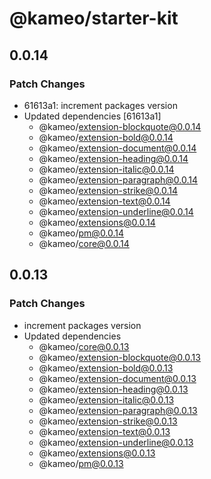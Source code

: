 # @kameo/starter-kit

## 0.0.14

### Patch Changes

- 61613a1: increment packages version
- Updated dependencies [61613a1]
  - @kameo/extension-blockquote@0.0.14
  - @kameo/extension-bold@0.0.14
  - @kameo/extension-document@0.0.14
  - @kameo/extension-heading@0.0.14
  - @kameo/extension-italic@0.0.14
  - @kameo/extension-paragraph@0.0.14
  - @kameo/extension-strike@0.0.14
  - @kameo/extension-text@0.0.14
  - @kameo/extension-underline@0.0.14
  - @kameo/extensions@0.0.14
  - @kameo/pm@0.0.14
  - @kameo/core@0.0.14

## 0.0.13

### Patch Changes

- increment packages version
- Updated dependencies
  - @kameo/core@0.0.13
  - @kameo/extension-blockquote@0.0.13
  - @kameo/extension-bold@0.0.13
  - @kameo/extension-document@0.0.13
  - @kameo/extension-heading@0.0.13
  - @kameo/extension-italic@0.0.13
  - @kameo/extension-paragraph@0.0.13
  - @kameo/extension-strike@0.0.13
  - @kameo/extension-text@0.0.13
  - @kameo/extension-underline@0.0.13
  - @kameo/extensions@0.0.13
  - @kameo/pm@0.0.13
